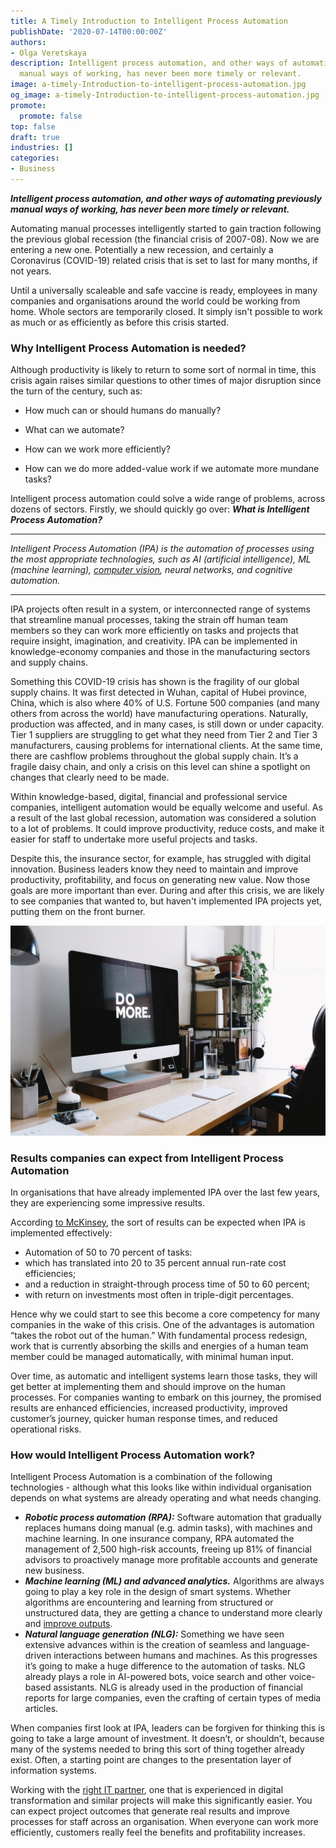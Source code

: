 ```yaml
---
title: A Timely Introduction to Intelligent Process Automation
publishDate: '2020-07-14T00:00:00Z'
authors:
- Olga Veretskaya
description: Intelligent process automation, and other ways of automating previously
  manual ways of working, has never been more timely or relevant.
image: a-timely-Introduction-to-intelligent-process-automation.jpg
og_image: a-timely-Introduction-to-intelligent-process-automation.jpg
promote:
  promote: false
top: false
draft: true
industries: []
categories:
- Business
---
```

***Intelligent process automation, and other ways of automating previously manual ways of working, has never been more timely or relevant.***

Automating manual processes intelligently started to gain traction following the previous global recession (the financial crisis of 2007-08). Now we are entering a new one. Potentially a new recession, and certainly a Coronavirus (COVID-19) related crisis that is set to last for many months, if not years.

Until a universally scaleable and safe vaccine is ready, employees in many companies and organisations around the world could be working from home. Whole sectors are temporarily closed. It simply isn't possible to work as much or as efficiently as before this crisis started.

### Why Intelligent Process Automation is needed?

Although productivity is likely to return to some sort of normal in time, this crisis again raises similar questions to other times of major disruption since the turn of the century, such as:
* How much can or should humans do manually?

* What can we automate?

* How can we work more efficiently?

* How can we do more added-value work if we automate more mundane tasks?

Intelligent process automation could solve a wide range of problems, across dozens of sectors. Firstly, we should quickly go over: ***What is Intelligent Process Automation?***

---

*Intelligent Process Automation (IPA) is the automation of processes using the most appropriate technologies, such as AI (artificial intelligence), ML (machine learning), [computer vision](https://anadea.info/blog/5-ways-computer-vision-is-revolutionizing-healthcare), neural networks, and cognitive automation.*

---

IPA projects often result in a system, or interconnected range of systems that streamline manual processes, taking the strain off human team members so they can work more efficiently on tasks and projects that require insight, imagination, and creativity. IPA can be implemented in knowledge-economy companies and those in the manufacturing sectors and supply chains.

Something this COVID-19 crisis has shown is the fragility of our global supply chains. It was first detected in Wuhan, capital of Hubei province, China, which is also where 40% of U.S. Fortune 500 companies (and many others from across the world) have manufacturing operations. Naturally, production was affected, and in many cases, is still down or under capacity. Tier 1 suppliers are struggling to get what they need from Tier 2 and Tier 3 manufacturers, causing problems for international clients. At the same time, there are cashflow problems throughout the global supply chain. It’s a fragile daisy chain, and only a crisis on this level can shine a spotlight on changes that clearly need to be made.

Within knowledge-based, digital, financial and professional service companies, intelligent automation would be equally welcome and useful. As a result of the last global recession, automation was considered a solution to a lot of problems. It could improve productivity, reduce costs, and make it easier for staff to undertake more useful projects and tasks.

Despite this, the insurance sector, for example, has struggled with digital innovation. Business leaders know they need to maintain and improve productivity, profitability, and focus on generating new value. Now those goals are more important than ever. During and after this crisis, we are likely to see companies that wanted to, but haven't implemented IPA projects yet, putting them on the front burner.

![Business leaders know they need to maintain and improve productivity, profitability, and focus on generating new value](a-timely-Introduction-to-intelligent-process-automation-1.jpg)

### Results companies can expect from Intelligent Process Automation

In organisations that have already implemented IPA over the last few years, they are experiencing some impressive results.

According <a href="https://www.mckinsey.com/business-functions/mckinsey-digital/our-insights/intelligent-process-automation-the-engine-at-the-core-of-the-next-generation-operating-model" rel="nofollow" target="_blank">to McKinsey</a>, the sort of results can be expected when IPA is implemented effectively:

* Automation of 50 to 70 percent of tasks:
* which has translated into 20 to 35 percent annual run-rate cost efficiencies;
* and a reduction in straight-through process time of 50 to 60 percent;
* with return on investments most often in triple-digit percentages.

Hence why we could start to see this become a core competency for many companies in the wake of this crisis. One of the advantages is automation “takes the robot out of the human.” With fundamental process redesign, work that is currently absorbing the skills and energies of a human team member could be managed automatically, with minimal human input.

Over time, as automatic and intelligent systems learn those tasks, they will get better at implementing them and should improve on the human processes. For companies wanting to embark on this journey, the promised results are enhanced efficiencies, increased productivity, improved customer’s journey, quicker human response times, and reduced operational risks.

### How would Intelligent Process Automation work?

Intelligent Process Automation is a combination of the following technologies - although what this looks like within individual organisation depends on what systems are already operating and what needs changing.

* ***Robotic process automation (RPA):*** Software automation that gradually replaces humans doing manual (e.g. admin tasks), with machines and machine learning. In one insurance company, RPA automated the management of 2,500 high-risk accounts, freeing up 81% of financial advisors to proactively manage more profitable accounts and generate new business.
* ***Machine learning (ML) and advanced analytics.*** Algorithms are always going to play a key role in the design of smart systems. Whether algorithms are encountering and learning from structured or unstructured data, they are getting a chance to understand more clearly and [improve outputs](https://anadea.info/blog/business-benefits-of-using-machine-learning).
* ***Natural language generation (NLG):*** Something we have seen extensive advances within is the creation of seamless and language-driven interactions between humans and machines. As this progresses it’s going to make a huge difference to the automation of tasks. NLG already plays a role in AI-powered bots, voice search and other voice-based assistants. NLG is already used in the production of financial reports for large companies, even the crafting of certain types of media articles.

When companies first look at IPA, leaders can be forgiven for thinking this is going to take a large amount of investment. It doesn’t, or shouldn’t, because many of the systems needed to bring this sort of thing together already exist. Often, a starting point are changes to the presentation layer of information systems.

Working with the [right IT partner](https://anadea.info/), one that is experienced in digital transformation and similar projects will make this significantly easier. You can expect project outcomes that generate real results and improve processes for staff across an organisation. When everyone can work more efficiently, customers really feel the benefits and profitability increases.
